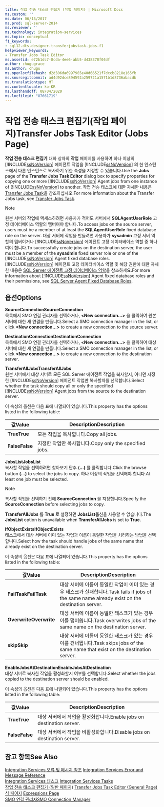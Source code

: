 ```yaml
---
title: 작업 전송 태스크 편집기 (작업 페이지) | Microsoft Docs
ms.custom: ''
ms.date: 06/13/2017
ms.prod: sql-server-2014
ms.reviewer: ''
ms.technology: integration-services
ms.topic: conceptual
f1_keywords:
- sql12.dts.designer.transferjobstask.jobs.f1
helpviewer_keywords:
- Transfer Jobs Task Editor
ms.assetid: e72b1dc7-8cda-4ee6-abb5-d438370f04df
author: chugugrace
ms.author: chugu
ms.openlocfilehash: d2d506da6997965e40d66521f7dccb8218e165fb
ms.sourcegitcommit: ad4d92dce894592a259721a1571b1d8736abacdb
ms.translationtype: MT
ms.contentlocale: ko-KR
ms.lasthandoff: 08/04/2020
ms.locfileid: "87661719"
---
```

# <a name="transfer-jobs-task-editor-jobs-page"></a><span data-ttu-id="92ca7-102">작업 전송 태스크 편집기(작업 페이지)</span><span class="sxs-lookup"><span data-stu-id="92ca7-102">Transfer Jobs Task Editor (Jobs Page)</span></span>
  <span data-ttu-id="92ca7-103">**작업 전송 태스크 편집기** 대화 상자의 **작업** 페이지를 사용하여 하나 이상의 [!INCLUDE[ssNoVersion](../includes/ssnoversion-md.md)] 에이전트 작업을 [!INCLUDE[ssNoVersion](../includes/ssnoversion-md.md)] 의 한 인스턴스에서 다른 인스턴스로 복사하기 위한 속성을 지정할 수 있습니다.</span><span class="sxs-lookup"><span data-stu-id="92ca7-103">Use the **Jobs** page of the **Transfer Jobs Task Editor** dialog box to specify properties for copying one or more [!INCLUDE[ssNoVersion](../includes/ssnoversion-md.md)] Agent jobs from one instance of [!INCLUDE[ssNoVersion](../includes/ssnoversion-md.md)] to another.</span></span> <span data-ttu-id="92ca7-104">작업 전송 태스크에 대한 자세한 내용은 [Transfer Jobs Task](control-flow/transfer-jobs-task.md)을 참조하십시오.</span><span class="sxs-lookup"><span data-stu-id="92ca7-104">For more information about the Transfer Jobs task, see [Transfer Jobs Task](control-flow/transfer-jobs-task.md).</span></span>  
  
> [!NOTE]  
>  <span data-ttu-id="92ca7-105">원본 서버의 작업에 액세스하려면 사용자가 적어도 서버에서 **SQLAgentUserRole** 고정 데이터베이스 역할의 멤버여야 합니다.</span><span class="sxs-lookup"><span data-stu-id="92ca7-105">To access jobs on the source server, users must be a member of at least the **SQLAgentUserRole** fixed database role on the server.</span></span> <span data-ttu-id="92ca7-106">대상 서버에 작업을 만들려면 사용자가 **sysadmin** 고정 서버 역할의 멤버이거나 [!INCLUDE[ssNoVersion](../includes/ssnoversion-md.md)] 에이전트 고정 데이터베이스 역할 중 하나여야 합니다.</span><span class="sxs-lookup"><span data-stu-id="92ca7-106">To successfully create jobs on the destination server, the user must be a member of the **sysadmin** fixed server role or one of the [!INCLUDE[ssNoVersion](../includes/ssnoversion-md.md)] Agent fixed database roles.</span></span> <span data-ttu-id="92ca7-107">[!INCLUDE[ssNoVersion](../includes/ssnoversion-md.md)] 에이전트 고정 데이터베이스 역할 및 해당 권한에 대한 자세한 내용은 [SQL Server 에이전트 고정 데이터베이스 역할](../ssms/agent/sql-server-agent-fixed-database-roles.md)을 참조하세요.</span><span class="sxs-lookup"><span data-stu-id="92ca7-107">For more information about [!INCLUDE[ssNoVersion](../includes/ssnoversion-md.md)] Agent fixed database roles and their permissions, see [SQL Server Agent Fixed Database Roles](../ssms/agent/sql-server-agent-fixed-database-roles.md).</span></span>  
  
## <a name="options"></a><span data-ttu-id="92ca7-108">옵션</span><span class="sxs-lookup"><span data-stu-id="92ca7-108">Options</span></span>  
 <span data-ttu-id="92ca7-109">**SourceConnection**</span><span class="sxs-lookup"><span data-stu-id="92ca7-109">**SourceConnection**</span></span>  
 <span data-ttu-id="92ca7-110">목록에서 SMO 연결 관리자를 선택하거나, **\<New connection...>** 을 클릭하여 원본 서버에 대한 새 연결을 만듭니다.</span><span class="sxs-lookup"><span data-stu-id="92ca7-110">Select a SMO connection manager in the list, or click **\<New connection...>** to create a new connection to the source server.</span></span>  
  
 <span data-ttu-id="92ca7-111">**DestinationConnection**</span><span class="sxs-lookup"><span data-stu-id="92ca7-111">**DestinationConnection**</span></span>  
 <span data-ttu-id="92ca7-112">목록에서 SMO 연결 관리자를 선택하거나, **\<New connection...>** 을 클릭하여 대상 서버에 대한 새 연결을 만듭니다.</span><span class="sxs-lookup"><span data-stu-id="92ca7-112">Select a SMO connection manager in the list, or click **\<New connection...>** to create a new connection to the destination server.</span></span>  
  
 <span data-ttu-id="92ca7-113">**TransferAllJobs**</span><span class="sxs-lookup"><span data-stu-id="92ca7-113">**TransferAllJobs**</span></span>  
 <span data-ttu-id="92ca7-114">원본 서버에서 대상 서버로 모든 SQL Server 에이전트 작업을 복사할지, 아니면 지정한 [!INCLUDE[ssNoVersion](../includes/ssnoversion-md.md)] 에이전트 작업만 복사할지를 선택합니다.</span><span class="sxs-lookup"><span data-stu-id="92ca7-114">Select whether the task should copy all or only the specified [!INCLUDE[ssNoVersion](../includes/ssnoversion-md.md)] Agent jobs from the source to the destination server.</span></span>  
  
 <span data-ttu-id="92ca7-115">이 속성의 옵션은 다음 표에 나열되어 있습니다.</span><span class="sxs-lookup"><span data-stu-id="92ca7-115">This property has the options listed in the following table:</span></span>  
  
|<span data-ttu-id="92ca7-116">값</span><span class="sxs-lookup"><span data-stu-id="92ca7-116">Value</span></span>|<span data-ttu-id="92ca7-117">Description</span><span class="sxs-lookup"><span data-stu-id="92ca7-117">Description</span></span>|  
|-----------|-----------------|  
|<span data-ttu-id="92ca7-118">**True**</span><span class="sxs-lookup"><span data-stu-id="92ca7-118">**True**</span></span>|<span data-ttu-id="92ca7-119">모든 작업을 복사합니다.</span><span class="sxs-lookup"><span data-stu-id="92ca7-119">Copy all jobs.</span></span>|  
|<span data-ttu-id="92ca7-120">**False**</span><span class="sxs-lookup"><span data-stu-id="92ca7-120">**False**</span></span>|<span data-ttu-id="92ca7-121">지정한 작업만 복사합니다.</span><span class="sxs-lookup"><span data-stu-id="92ca7-121">Copy only the specified jobs.</span></span>|  
  
 <span data-ttu-id="92ca7-122">**JobsList**</span><span class="sxs-lookup"><span data-stu-id="92ca7-122">**JobsList**</span></span>  
 <span data-ttu-id="92ca7-123">복사할 작업을 선택하려면 찾아보기 단추 **(...)** 를 클릭합니다.</span><span class="sxs-lookup"><span data-stu-id="92ca7-123">Click the browse button **(...)** to select the jobs to copy.</span></span> <span data-ttu-id="92ca7-124">하나 이상의 작업을 선택해야 합니다.</span><span class="sxs-lookup"><span data-stu-id="92ca7-124">At least one job must be selected.</span></span>  
  
> [!NOTE]  
>  <span data-ttu-id="92ca7-125">복사할 작업을 선택하기 전에 **SourceConnection** 을 지정합니다.</span><span class="sxs-lookup"><span data-stu-id="92ca7-125">Specify the **SourceConnection** before selecting jobs to copy.</span></span>  
  
 <span data-ttu-id="92ca7-126">**TransferAllJobs** 를 **True** 로 설정하면 **JobsList**옵션을 사용할 수 없습니다.</span><span class="sxs-lookup"><span data-stu-id="92ca7-126">The **JobsList** option is unavailable when **TransferAllJobs** is set to **True**.</span></span>  
  
 <span data-ttu-id="92ca7-127">**IfObjectExists**</span><span class="sxs-lookup"><span data-stu-id="92ca7-127">**IfObjectExists**</span></span>  
 <span data-ttu-id="92ca7-128">태스크에서 대상 서버에 이미 있는 작업과 이름이 동일한 작업을 처리하는 방법을 선택합니다.</span><span class="sxs-lookup"><span data-stu-id="92ca7-128">Select how the task should handle jobs of the same name that already exist on the destination server.</span></span>  
  
 <span data-ttu-id="92ca7-129">이 속성의 옵션은 다음 표에 나열되어 있습니다.</span><span class="sxs-lookup"><span data-stu-id="92ca7-129">This property has the options listed in the following table:</span></span>  
  
|<span data-ttu-id="92ca7-130">값</span><span class="sxs-lookup"><span data-stu-id="92ca7-130">Value</span></span>|<span data-ttu-id="92ca7-131">Description</span><span class="sxs-lookup"><span data-stu-id="92ca7-131">Description</span></span>|  
|-----------|-----------------|  
|<span data-ttu-id="92ca7-132">**FailTask**</span><span class="sxs-lookup"><span data-stu-id="92ca7-132">**FailTask**</span></span>|<span data-ttu-id="92ca7-133">대상 서버에 이름이 동일한 작업이 이미 있는 경우 태스크가 실패합니다.</span><span class="sxs-lookup"><span data-stu-id="92ca7-133">Task fails if jobs of the same name already exist on the destination server.</span></span>|  
|<span data-ttu-id="92ca7-134">**Overwrite**</span><span class="sxs-lookup"><span data-stu-id="92ca7-134">**Overwrite**</span></span>|<span data-ttu-id="92ca7-135">대상 서버에 이름이 동일한 태스크가 있는 경우 이를 덮어씁니다.</span><span class="sxs-lookup"><span data-stu-id="92ca7-135">Task overwrites jobs of the same name on the destination server.</span></span>|  
|<span data-ttu-id="92ca7-136">**skip**</span><span class="sxs-lookup"><span data-stu-id="92ca7-136">**Skip**</span></span>|<span data-ttu-id="92ca7-137">대상 서버에 이름이 동일한 태스크가 있는 경우 이를 건너뜁니다.</span><span class="sxs-lookup"><span data-stu-id="92ca7-137">Task skips jobs of the same name that exist on the destination server.</span></span>|  
  
 <span data-ttu-id="92ca7-138">**EnableJobsAtDestination**</span><span class="sxs-lookup"><span data-stu-id="92ca7-138">**EnableJobsAtDestination**</span></span>  
 <span data-ttu-id="92ca7-139">대상 서버로 복사한 작업을 활성화할지 여부를 선택합니다.</span><span class="sxs-lookup"><span data-stu-id="92ca7-139">Select whether the jobs copied to the destination server should be enabled.</span></span>  
  
 <span data-ttu-id="92ca7-140">이 속성의 옵션은 다음 표에 나열되어 있습니다.</span><span class="sxs-lookup"><span data-stu-id="92ca7-140">This property has the options listed in the following table:</span></span>  
  
|<span data-ttu-id="92ca7-141">값</span><span class="sxs-lookup"><span data-stu-id="92ca7-141">Value</span></span>|<span data-ttu-id="92ca7-142">Description</span><span class="sxs-lookup"><span data-stu-id="92ca7-142">Description</span></span>|  
|-----------|-----------------|  
|<span data-ttu-id="92ca7-143">**True**</span><span class="sxs-lookup"><span data-stu-id="92ca7-143">**True**</span></span>|<span data-ttu-id="92ca7-144">대상 서버에서 작업을 활성화합니다.</span><span class="sxs-lookup"><span data-stu-id="92ca7-144">Enable jobs on destination server.</span></span>|  
|<span data-ttu-id="92ca7-145">**False**</span><span class="sxs-lookup"><span data-stu-id="92ca7-145">**False**</span></span>|<span data-ttu-id="92ca7-146">대상 서버에서 작업을 비활성화합니다.</span><span class="sxs-lookup"><span data-stu-id="92ca7-146">Disable jobs on destination server.</span></span>|  
  
## <a name="see-also"></a><span data-ttu-id="92ca7-147">참고 항목</span><span class="sxs-lookup"><span data-stu-id="92ca7-147">See Also</span></span>  
 <span data-ttu-id="92ca7-148">[Integration Services 오류 및 메시지 참조](../../2014/integration-services/integration-services-error-and-message-reference.md) </span><span class="sxs-lookup"><span data-stu-id="92ca7-148">[Integration Services Error and Message Reference](../../2014/integration-services/integration-services-error-and-message-reference.md) </span></span>  
 <span data-ttu-id="92ca7-149">[Integration Services 태스크](control-flow/integration-services-tasks.md) </span><span class="sxs-lookup"><span data-stu-id="92ca7-149">[Integration Services Tasks](control-flow/integration-services-tasks.md) </span></span>  
 <span data-ttu-id="92ca7-150">[작업 전송 태스크 편집기 &#40;일반 페이지&#41;](general-page-of-integration-services-designers-options.md) </span><span class="sxs-lookup"><span data-stu-id="92ca7-150">[Transfer Jobs Task Editor &#40;General Page&#41;](general-page-of-integration-services-designers-options.md) </span></span>  
 <span data-ttu-id="92ca7-151">[식 페이지](expressions/expressions-page.md) </span><span class="sxs-lookup"><span data-stu-id="92ca7-151">[Expressions Page](expressions/expressions-page.md) </span></span>  
 [<span data-ttu-id="92ca7-152">SMO 연결 관리자</span><span class="sxs-lookup"><span data-stu-id="92ca7-152">SMO Connection Manager</span></span>](connection-manager/smo-connection-manager.md)  
  
  

